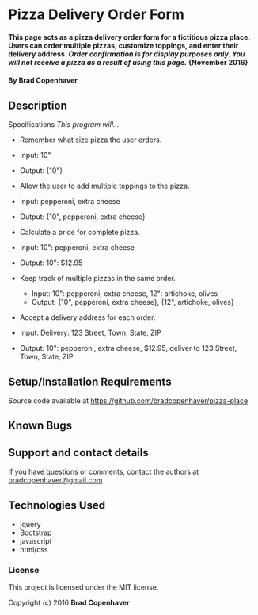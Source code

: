 # Pizza Delivery Order Form

#### This page acts as a pizza delivery order form for a fictitious pizza place. Users can order multiple pizzas, customize toppings, and enter their delivery address. *Order confirmation is for display purposes only. You will not receive a pizza as a result of using this page.* {November 2016}

#### By **Brad Copenhaver**

## Description

Specifications
_This program will..._
* Remember what size pizza the user orders.
 * Input: 10"
 * Output: {10"}

* Allow the user to add multiple toppings to the pizza.
 * Input: pepperoni, extra cheese
 * Output: {10", pepperoni, extra cheese}

* Calculate a price for complete pizza.
 * Input: 10": pepperoni, extra cheese
 * Output: 10": $12.95

* Keep track of multiple pizzas in the same order.
  * Input: 10": pepperoni, extra cheese, 12": artichoke, olives
  * Output: {10", pepperoni, extra cheese}, {12", artichoke, olives}

* Accept a delivery address for each order.
 * Input: Delivery: 123 Street, Town, State, ZIP
 * Output: 10": pepperoni, extra cheese, $12.95, deliver to 123 Street, Town, State, ZIP


## Setup/Installation Requirements

Source code available at https://github.com/bradcopenhaver/pizza-place

## Known Bugs


## Support and contact details

If you have questions or comments, contact the authors at bradcopenhaver@gmail.com

## Technologies Used

* jquery
* Bootstrap
* javascript
* html/css

### License

This project is licensed under the MIT license.

Copyright (c) 2016 **Brad Copenhaver**
